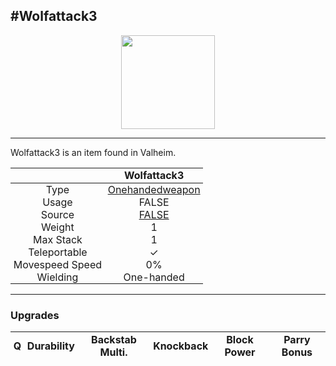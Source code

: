 <meta property="og:title" content="Wolfattack3 - MoreValheim" /><meta property="og:type" content="website" /><meta property="og:image" content="/assets/wolfattack3.png" /><meta property="og:description" content="Wolfattack3 is an item found in Valheim." /><meta name="theme-color" content="#546D78"><meta name="twitter:card" content="summary_large_image">
#Wolfattack3
-------------
<style>img {width:20px;}.tb {width:150px;display: block;margin-left: auto;margin-right: auto;}</style>

<style>.md-typeset table:not([class]) th:not([align]) {min-width:unset!important;}</style>
<style>td{padding:0em 0.3em!important;text-align:center!important;border-left:.05rem solid var(--md-default-fg-color--lightest)}</style>

<style>th{padding:0.1em 0.3em!important;text-align:center!important;font-weight:bold}</style>

<style>pre{text-align:right!important}</style>
<style>table tr td:first-child {border-left: 0;};</style>

<figure><img src="/assets/wolfattack3.png" class="tb" /><figcaption><small></small></figcaption></figure>

-------------

Wolfattack3 is an item found in Valheim.

|        | Wolfattack3              |
| ----------- | ------------------------------------ |
| Type | [Onehandedweapon](../../types/onehandedweapon)
| Usage | FALSE<br>
| Source | [FALSE](../../items/false)
| Weight | 1 |
| Max Stack | 1 |
| Teleportable | ✓
| Movespeed Speed | 0%
| Wielding | One-handed


-------------

### Upgrades
| Q | Durability | Backstab Multi. | Knockback | Block Power | Parry Bonus
| - | - | - | - | - | - 
